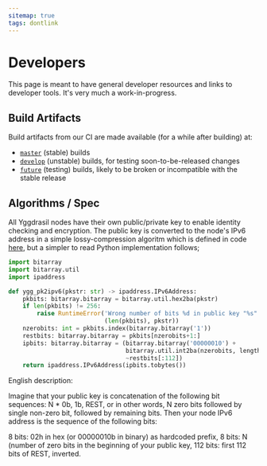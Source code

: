 ```yaml
---
sitemap: true
tags: dontlink
---
```


# Developers

This page is meant to have general developer resources and links to developer tools. It's very much a work-in-progress.

## Build Artifacts

Build artifacts from our CI are made available (for a while after building) at:

- [`master`](builds.md) (stable) builds
- [`develop`](builds-develop.md) (unstable) builds, for testing soon-to-be-released changes
- [`future`](builds-future.md) (testing) builds, likely to be broken or incompatible with the stable release


## Algorithms / Spec

All Yggdrasil nodes have their own public/private key to enable identity checking and encryption. The public key is converted to the node's IPv6 address in a simple lossy-compression algoritm which is defined in code [here](https://github.com/yggdrasil-network/yggdrasil-go/blob/99227b60cedfb278b1b6d6ac9ae965f47fce5ccf/src/address/address.go#L51), but a simpler to read Python implementation follows;


``` python
import bitarray
import bitarray.util
import ipaddress

def ygg_pk2ipv6(pkstr: str) -> ipaddress.IPv6Address:
    pkbits: bitarray.bitarray = bitarray.util.hex2ba(pkstr)
    if len(pkbits) != 256:
        raise RuntimeError('Wrong number of bits %d in public key "%s"' %
                           (len(pkbits), pkstr))
    nzerobits: int = pkbits.index(bitarray.bitarray('1'))
    restbits: bitarray.bitarray = pkbits[nzerobits+1:]
    ipbits: bitarray.bitarray = (bitarray.bitarray('00000010') +
                                 bitarray.util.int2ba(nzerobits, length=8) +
                                 ~restbits[:112])
    return ipaddress.IPv6Address(ipbits.tobytes())
```

English description:

Imagine that your public key is concatenation of the following bit sequences: N * 0b, 1b, REST, or in other words, N zero bits followed by single non-zero bit, followed by remaining bits.
Then your node IPv6 address is the sequence of the following bits:

8 bits: 02h in hex (or 00000010b in binary) as hardcoded prefix,
8 bits: N (number of zero bits in the beginning of your public key,
112 bits: first 112 bits of REST, inverted.

